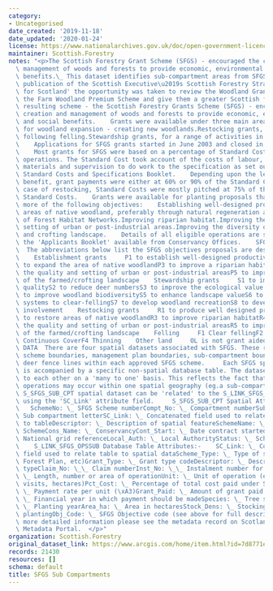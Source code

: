 ```yaml
---
category:
- Uncategorised
date_created: '2019-11-18'
date_updated: '2020-01-24'
license: https://www.nationalarchives.gov.uk/doc/open-government-licence/version/3/
maintainer: Scottish.Forestry
notes: "<p>The Scottish Forestry Grant Scheme (SFGS) - encouraged the creation and\
  \ management of woods and forests to provide economic, environmental and social\
  \ benefits.\_ This dataset identifies sub-compartment areas from SFGS.  Following\
  \ publication of the Scottish Executive\u2019s Scottish Forestry Strategy 'Forests\
  \ for Scotland' the opportunity was taken to review the Woodland Grant Scheme and\
  \ the Farm Woodland Premium Scheme and give them a greater Scottish focus.     The\
  \ resulting scheme - the Scottish Forestry Grants Scheme (SFGS) - encouraged the\
  \ creation and management of woods and forests to provide economic, environmental\
  \ and social benefits.    Grants were available under three main areas:    Grants\
  \ for woodland expansion - creating new woodlands.Restocking grants, for replanting\
  \ following felling.Stewardship grants, for a range of activities in existing woodlands.\
  \    Applications for SFGS grants started in June 2003 and closed in August 2006.\
  \    Most grants for SFGS were based on a percentage of Standard Costs of agreed\
  \ operations. The Standard Cost took account of the costs of labour, plants, machinery,\
  \ materials and supervision to do work to the specification as set out in the SFGS\
  \ Standard Costs and Specifications Booklet.    Depending upon the level of public\
  \ benefit, grant payments were either at 60% or 90% of the Standard Cost. In the\
  \ case of restocking, Standard Costs were mostly pitched at 75% of the new planting\
  \ Standard Costs.    Grants were available for planting proposals that met one or\
  \ more of the following objectives:    Establishing well-designed productive woodland.Expanding\
  \ areas of native woodland, preferably through natural regeneration and the development\
  \ of Forest Habitat Networks.Improving riparian habitat.Improving the quality and\
  \ setting of urban or post-industrial areas.Improving the diversity of the farmed\
  \ and crofting landscape.    Details of all eligible operations are set out within\
  \ the 'Applicants Booklet' available from Conservancy Offices.    SFGS OBJECTIVES\
  \  The abbreviations below list the SFGS objectives proposals are designed to meet:\
  \    Establishment grants     P1 to establish well-designed productive forestP2\
  \ to expand the area of native woodlandP3 to improve a riparian habitatP4 to improve\
  \ the quality and setting of urban or post-industrial areasP5 to improve the diversity\
  \ of the farmed/crofting landscape    Stewardship grants     S1 to improve timber\
  \ qualityS2 to reduce deer numbersS3 to improve the ecological value of native woodlandsS4\
  \ to improve woodland biodiversityS5 to enhance landscape valueS6 to develop alternative\
  \ systems to clear-fellingS7 to develop woodland recreationS8 to develop community\
  \ involvement    Restocking grants     R1 to produce well designed productive forestR2\
  \ to restore areas of native woodlandR3 to improve riparian habitatR4 to improve\
  \ the quality and setting of urban or post-industrial areasR5 to improve the diversity\
  \ of the farmed/crofting landscape    Felling     F1 Clear fellingF2 Selective fellingF3\
  \ Continuous CoverF4 Thinning    Other land     OL is not grant aided    SPATIAL\
  \ DATA  There are four spatial datasets associated with SFGS. These represent the\
  \ scheme boundaries, management plan boundaries, sub-compartment boundaries and\
  \ deer fence lines within each approved SFGS scheme.     Each SFGS spatial dataset\
  \ is accompanied by a specific non-spatial database table. The datasets can be related\
  \ to each other on a 'many to one' basis. This reflects the fact that many SFGS\
  \ operations may occur within one spatial geography (eg.a sub-compartment).    The\
  \ S_SFGS_SUB_CPT spatial dataset can be 'related' to the S_LINK_SFGS_OPSSUB table\
  \ using the 'SC_Link' attribute field.     S_SFGS_SUB_CPT Spatial Attributes:- \
  \   SchemeNo: \_ SFGS Scheme numberCompt_No: \_ Compartment numberSub_Compt: \_\
  \ Sub compartment letterSC_Link: \_ Concatenated field used to relate spatial data\
  \ to tableDescriptor: \_ Description of spatial featureSchemeName: \_ Name of SFGS\
  \ SchemeCons_Name: \_ ConservancyCont_Start: \_ Date contract startedGrid_Ref: \_\
  \ National grid referenceLocal_Auth: \_ Local AuthorityStatus: \_ Scheme status\
  \    S_LINK_SFGS_OPSSUB Database Table Attributes:-    SC_Link: \_ Concatenated\
  \ field used to relate table to spatial dataScheme_Type: \_ Type of scheme (SFGS,\
  \ Forest Plan, etc)Grant_Type: \_ Grant type codeDescriptor: \_ Description of grant\
  \ typeClaim_No: \_\_ Claim numberInst_No: \_\_ Instalment number for plantingQuantity:\
  \ \_ Length, number or area of operationUnit: \_ Unit of operation (eg. metres,\
  \ visits, hectares)Pct_Cost: \_ Percentage of total cost paid under SFGSPay_Rate:\
  \ \_ Payment rate per unit (\xA3)Grant_Paid: \_ Amount of grant paid (\xA3)Pay_In_FY:\
  \ \_ Financial year in which payment should be madeSpecies: \_ Tree speciesPYear:\
  \ \_ Planting yearArea_ha: \_ Area in hectaresStock_Dens: \_ Stocking density of\
  \ plantingObj_Code: \_ SFGS Objective code (see above for full descriptions)  For\
  \ more detailed information please see the metadata record on Scotland's SpatialData.gov.scot\
  \ Metadata Portal.  </p>"
organization: Scottish.Forestry
original_dataset_link: https://www.arcgis.com/home/item.html?id=7d8771e248204bd2b35cafdd12637c11
records: 21430
resources: []
schema: default
title: SFGS Sub Compartments
---
```


